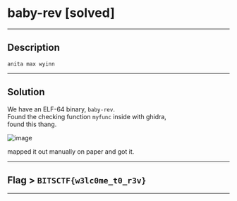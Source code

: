 # baby-rev [solved]

***

## Description

```
anita max wyinn
```

***

## Solution

We have an ELF-64 binary, `baby-rev`.\
Found the checking function `myfunc` inside with ghidra,\
found this thang.

![image](https://github.com/IC3lemon/BITSCTF-2024/assets/150153966/66c1036e-adf6-4544-a32b-e7a7ed57af3b)

mapped it out manually on paper and got it.

***

## Flag > `BITSCTF{w3lc0me_t0_r3v}`

***
